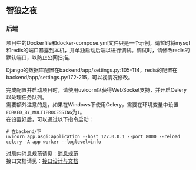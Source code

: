## 智狼之夜  

### 后端

项目中的Dockerfile和docker-compose.yml文件只是一个示例，请暂时将mysql和redis的端口暴露到本机，并单独启动后端以进行调试。调试时，请修改redis的默认端口，以防止公网扫描。  

Django的数据库配置在backend/app/settings.py:105-114，redis的配置在backend/app/settings.py:172-215，可以视情况修改。  

完成配置并启动项目时，请使用uvicorn以获得WebSocket支持，并开启Celery以处理任务队列。  
需要额外注意的是，如果在Windows下使用Celery，需要在环境变量中设置`FORKED_BY_MULTIPROCESSING`为`1`。  
在设置好后，可以通过以下指令启动：  
```shell
# 在backend/下
uvicorn app.asgi:application --host 127.0.0.1 --port 8000 --reload
celery -A app worker --loglevel=info
```  
对局内消息规范请见：[消息规范](https://kcn1xdbl9m26.feishu.cn/wiki/EBuhw0fzfi3wHskS8jncf3o4nze?from=from_copylink)  
接口文档请见：[接口设计与文档](https://apifox.com/apidoc/shared-78bc5d54-d6f2-4d57-a7de-6950273258d8)